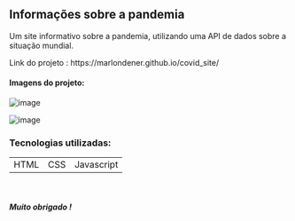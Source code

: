 <h2>Informações sobre a pandemia</h2>

<p>Um site informativo sobre a pandemia, utilizando uma API de dados sobre a situação mundial.</p>
<p>Link do projeto : https://marlondener.github.io/covid_site/</p>

<h4>Imagens do projeto:</h4>

![image](https://user-images.githubusercontent.com/70349830/119758599-2b34c480-be7d-11eb-8b6d-ebb22f013d29.png)

![image](https://user-images.githubusercontent.com/70349830/115424495-24a79300-a1d5-11eb-8d90-496f705fdbf6.png)


<h3>Tecnologias utilizadas:</h3>
<table>
  <tr>
    <td>HTML</td>
    <td>CSS</td>
    <td>Javascript</td>
  </tr>
  
</table>

<br>

<h5>Muito obrigado !</h5>
